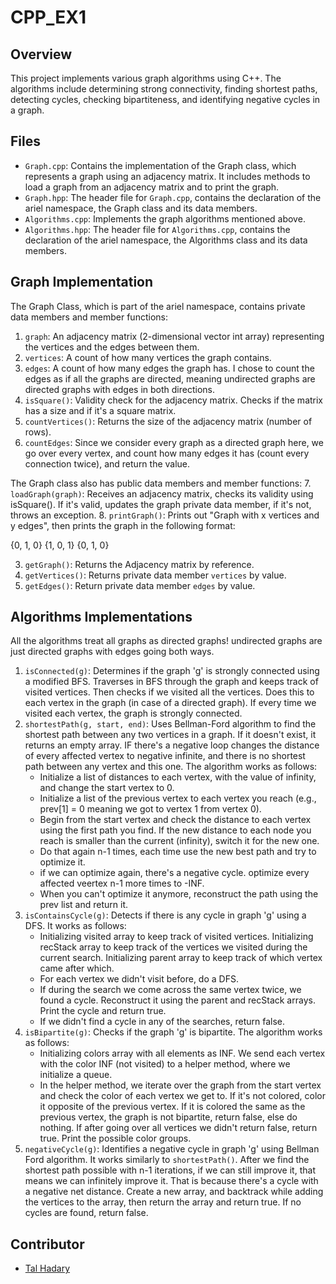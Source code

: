 # CPP_EX1

## Overview
This project implements various graph algorithms using C++. The algorithms include determining strong connectivity, finding shortest paths, detecting cycles, checking bipartiteness, and identifying negative cycles in a graph.

## Files
- `Graph.cpp`: Contains the implementation of the Graph class, which represents a graph using an adjacency matrix. It includes methods to load a graph from an adjacency matrix and to print the graph.
- `Graph.hpp`: The header file for `Graph.cpp`, contains the declaration of the ariel namespace, the Graph class and its data members.
- `Algorithms.cpp`: Implements the graph algorithms mentioned above.
- `Algorithms.hpp`: The header file for `Algorithms.cpp`, contains the declaration of the ariel namespace, the Algorithms class and its data members.

## Graph Implementation

The Graph Class, which is part of the ariel namespace, contains private data members and member functions:
1. `graph`: An adjacency matrix (2-dimensional vector int array) representing the vertices and the edges between them.
2. `vertices`: A count of how many vertices the graph contains.
3. `edges`: A count of how many edges the graph has. I chose to count the edges as if all the graphs are directed, meaning undirected graphs are directed graphs with edges in both directions.
4. `isSquare()`: Validity check for the adjacency matrix. Checks if the matrix has a size and if it's a square matrix.
5. `countVertices()`: Returns the size of the adjacency matrix (number of rows).
6. `countEdges`: Since we consider every graph as a directed graph here, we go over every vertex, and count how many edges it has (count every connection twice), and return the value.

The Graph class also has public data members and member functions:
7. `loadGraph(graph)`: Receives an adjacency matrix, checks its validity using isSquare(). If it's valid, updates the graph private data member, if it's not, throws an exception.
8. `printGraph()`: Prints out "Graph with x vertices and y edges", then prints the graph in the following format:
                                            
{0, 1, 0}
{1, 0, 1}
{0, 1, 0}

3. `getGraph()`: Returns the Adjacency matrix by reference.
4. `getVertices()`: Returns private data member `vertices` by value.
5. `getEdges()`: Return private data member `edges` by value.

## Algorithms Implementations

All the algorithms treat all graphs as directed graphs! undirected graphs are just directed graphs with edges going both ways.

1. `isConnected(g)`: Determines if the graph 'g' is strongly connected using a modified BFS. Traverses in BFS through the graph and keeps track of visited vertices. Then checks if we visited all the vertices. Does this to each vertex in the graph (in case of a directed graph). If every time we visited each vertex, the graph is strongly connected.
2. `shortestPath(g, start, end)`: Uses Bellman-Ford algorithm to find the shortest path between any two vertices in a graph. If it doesn't exist, it returns an empty array. IF there's a negative loop changes the distance of every affected vertex to negative infinite, and there is no shortest path between any vertex and this one. The algorithm works as follows:
    - Initialize a list of distances to each vertex, with the value of infinity, and change the start vertex to 0.
    - Initialize a list of the previous vertex to each vertex you reach (e.g., prev[1] = 0 meaning we got to vertex 1 from vertex 0).
    - Begin from the start vertex and check the distance to each vertex using the first path you find. If the new distance to each node you reach is smaller than the current (infinity), switch it for the new one.
    - Do that again n-1 times, each time use the new best path and try to optimize it.
    - if we can optimize again, there's a negative cycle. optimize every affected veertex n-1 more times to -INF.
    - When you can't optimize it anymore, reconstruct the path using the prev list and return it.
3. `isContainsCycle(g)`: Detects if there is any cycle in graph 'g' using a DFS. It works as follows:
    - Initializing visited array to keep track of visited vertices. Initializing recStack array to keep track of the vertices we visited during the current search. Initializing parent array to keep track of which vertex came after which.
    - For each vertex we didn't visit before, do a DFS.
    - If during the search we come across the same vertex twice, we found a cycle. Reconstruct it using the parent and recStack arrays. Print the cycle and return true.
    - If we didn't find a cycle in any of the searches, return false.
4. `isBipartite(g)`: Checks if the graph 'g' is bipartite. The algorithm works as follows:
    - Initializing colors array with all elements as INF. We send each vertex with the color INF (not visited) to a helper method, where we initialize a queue.
    - In the helper method, we iterate over the graph from the start vertex and check the color of each vertex we get to. If it's not colored, color it opposite of the previous vertex. If it is colored the same as the previous vertex, the graph is not bipartite, return false, else do nothing. If after going over all vertices we didn't return false, return true. Print the possible color groups.
5. `negativeCycle(g)`: Identifies a negative cycle in graph 'g' using Bellman Ford algorithm. It works similarly to `shortestPath()`. After we find the shortest path possible with n-1 iterations, if we can still improve it, that means we can infinitely improve it. That is because there's a cycle with a negative net distance. Create a new array, and backtrack while adding the vertices to the array, then return the array and return true. If no cycles are found, return false.

## Contributor
- [Tal Hadary](ID:326648706)
